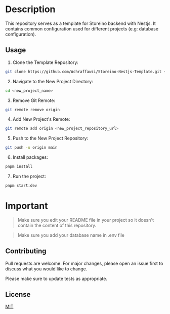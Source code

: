 # Description

This repository serves as a template for Storeino backend with Nestjs.
It contains common configuration used for different projects (e.g: database configuration).

## Usage

1. Clone the Template Repository:

```bash
git clone https://github.com/Achraffawzi/Storeino-Nestjs-Template.git <new_project_name>
```

2. Navigate to the New Project Directory:

```bash
cd <new_project_name>
```

3. Remove Git Remote:

```bash
git remote remove origin
```

4. Add New Project's Remote:

```bash
git remote add origin <new_project_repository_url>
```

5. Push to the New Project Repository:

```bash
git push -u origin main
```

6. Install packages:

```bash
pnpm install
```

7. Run the project:

```bash
pnpm start:dev
```


# Important

> Make sure you edit your README file in your project so it doesn't contain the content of this repository.

> Make sure you add your database name in .env file

## Contributing

Pull requests are welcome. For major changes, please open an issue first
to discuss what you would like to change.

Please make sure to update tests as appropriate.

## License

[MIT](https://choosealicense.com/licenses/mit/)

